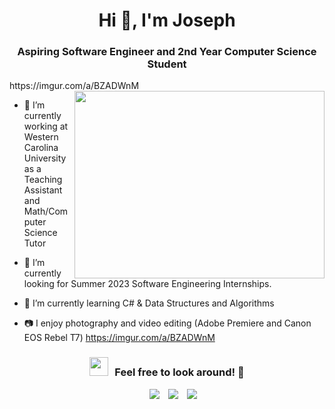 <h1 align="center">Hi 👋, I'm
Joseph</a></h1>
<h3 align="center">Aspiring Software Engineer and 2nd Year Computer Science Student</h3>
https://imgur.com/a/BZADWnM
<a target="_blank" align="center">
  <img align="right" top="500" height="300" width="400" src="https://imgur.com/a/BZADWnM">
</a>

- 🔭 I’m currently working at Western Carolina University as a Teaching Assistant and Math/Computer Science Tutor

- 🤝 I’m currently looking for Summer 2023 Software Engineering Internships.

- 🌱 I’m currently learning C# & Data Structures and Algorithms

- 📷 I enjoy photography and video editing (Adobe Premiere and Canon EOS Rebel T7)
https://imgur.com/a/BZADWnM
<h3 align="center" > <img src="[https://imgur.com/a/BZADWnM](https://imgur.com/a/BZADWnM)" width="30" height="30" style="margin-right: 10px;">Feel free to look around! 🤝 </h3>

<p align="center">

 <div align="center"  class="icons-social" style="margin-left: 10px;">
        <a style="margin-left: 10px;"  target="_blank" href="https://www.linkedin.com/in/josepholadeji/">
			<img src="https://img.icons8.com/doodle/40/000000/linkedin--v2.png"></a>
        <a style="margin-left: 10px;" target="_blank" href="https://github.com/indexjoseph">
		<img src="https://img.icons8.com/doodle/40/000000/github--v1.png"></a>
		<a style="margin-left: 10px;" target="_blank" href="https://stackoverflow.com/users/16072784/indexjoseph?tab=profile">
				<img src="https://img.icons8.com/external-tal-revivo-color-tal-revivo/40/000000/external-stack-overflow-is-a-question-and-answer-site-for-professional-logo-color-tal-revivo.png"></a>
      </div>

</p>


